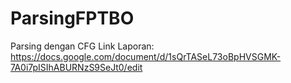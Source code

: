 # ParsingFPTBO
Parsing dengan CFG
Link Laporan: https://docs.google.com/document/d/1sQrTASeL73oBpHVSGMK-7A0i7pISIhABURNzS9SeJt0/edit
